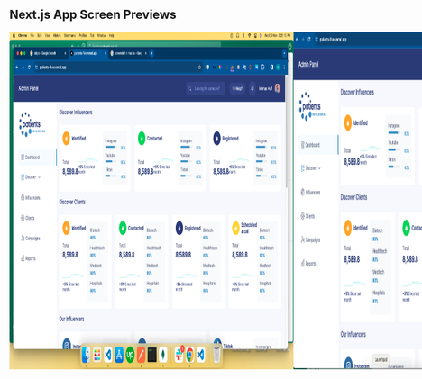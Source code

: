 ## Next.js App Screen Previews


<div style="display: flex; justify-content: space-between; margin-bottom: 20px;">
<img src="./previews/1.png " alt="Local Image" width="800" height="600">
<img src="./previews/2.png " alt="Local Image" width="800" height="600">
<img src="./previews/3.png " alt="Local Image"  width="800" height="600">
<img src="./previews/4.png " alt="Local Image"  width="800" height="600">
<img src="./previews/5.png " alt="Local Image"  width="800" height="600">
</div>



